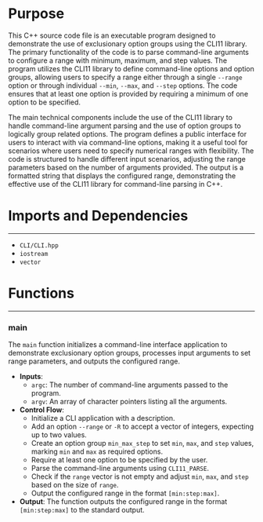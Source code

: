# Purpose
This C++ source code file is an executable program designed to demonstrate the use of exclusionary option groups using the CLI11 library. The primary functionality of the code is to parse command-line arguments to configure a range with minimum, maximum, and step values. The program utilizes the CLI11 library to define command-line options and option groups, allowing users to specify a range either through a single `--range` option or through individual `--min`, `--max`, and `--step` options. The code ensures that at least one option is provided by requiring a minimum of one option to be specified.

The main technical components include the use of the CLI11 library to handle command-line argument parsing and the use of option groups to logically group related options. The program defines a public interface for users to interact with via command-line options, making it a useful tool for scenarios where users need to specify numerical ranges with flexibility. The code is structured to handle different input scenarios, adjusting the range parameters based on the number of arguments provided. The output is a formatted string that displays the configured range, demonstrating the effective use of the CLI11 library for command-line parsing in C++.
# Imports and Dependencies

---
- `CLI/CLI.hpp`
- `iostream`
- `vector`


# Functions

---
### main<!-- {{#callable:main}} -->
The `main` function initializes a command-line interface application to demonstrate exclusionary option groups, processes input arguments to set range parameters, and outputs the configured range.
- **Inputs**:
    - `argc`: The number of command-line arguments passed to the program.
    - `argv`: An array of character pointers listing all the arguments.
- **Control Flow**:
    - Initialize a CLI application with a description.
    - Add an option `--range` or `-R` to accept a vector of integers, expecting up to two values.
    - Create an option group `min_max_step` to set `min`, `max`, and `step` values, marking `min` and `max` as required options.
    - Require at least one option to be specified by the user.
    - Parse the command-line arguments using `CLI11_PARSE`.
    - Check if the `range` vector is not empty and adjust `min`, `max`, and `step` based on the size of `range`.
    - Output the configured range in the format `[min:step:max]`.
- **Output**: The function outputs the configured range in the format `[min:step:max]` to the standard output.


